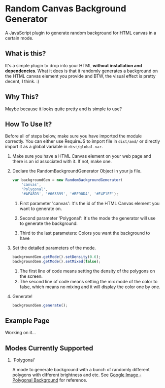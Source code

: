 # Random Canvas Background Generator

A JavaScript plugin to generate random background for HTML canvas in a certain mode.

## What is this?

It's a simple plugin to drop into your HTML **without installation and dependencies**. What it does is that it randomly generates a background on the HTML canvas element you provide and BTW, the visual effect is pretty decent, I think. :)

## Why This?

Maybe because it looks quite pretty and is simple to use?

## How To Use It?

Before all of steps below, make sure you have imported the module correctly.
You can either use RequireJS to import file in ```dist/amd/``` or directly import it as a global variable in ```dist/global-var```.

1. Make sure you have a HTML Canvas element on your web page and there is an id associated with it. If not, make one.
2. Declare the RandomBackgroundGenerator Object in your js file.
    ```javascript
    var backgroundGen = new RandomBackgroundGenerator(
        'canvas',
        'Polygonal',
        '#AEA8D3', '#663399', '#BE90D4', '#E4F1FE');
    ```
    1) First parameter 'canvas': It's the id of the HTML Canvas element you want to generate on.

    2) Second parameter 'Polygonal': It's the mode the generator will use to generate the background.

    3) Third to the last parameters: Colors you want the background to have

3. Set the detailed parameters of the mode.
    ```javascript
    backgroundGen.getMode().setDensity(0.6);
    backgroundGen.getMode().setMixed(false);
    ```
    1) The first line of code means setting the density of the polygons on the screen.
    2) The second line of code means setting the mix mode of the color to false, which means no mixing and it will display the color one by one.

4. Generate!
    ```javascript
    backgroundGen.generate();
    ```

## Example Page

Working on it...

## Modes Currently Supported

1. 'Polygonal'

    A mode to generate background with a bunch of randomly different polygons with different brightness and etc. See [Google Image - Polygonal Background](https://www.google.com/search?q=polygonal+background&newwindow=1&rlz=1C1CHWL_zh-CNCN678SG678&espv=2&biw=1366&bih=643&source=lnms&tbm=isch&sa=X&ved=0ahUKEwiWzJ_7qsHOAhVN62MKHUrJCiQQ_AUIBigB) for reference.
